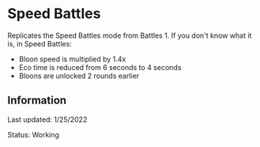 # Speed Battles
Replicates the Speed Battles mode from Battles 1.
If you don't know what it is, in Speed Battles:
- Bloon speed is multiplied by 1.4x
- Eco time is reduced from 6 seconds to 4 seconds
- Bloons are unlocked 2 rounds earlier

## Information
Last updated: 1/25/2022

Status: Working
